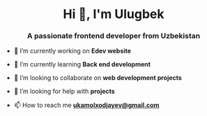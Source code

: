 <h1 align="center">Hi 👋, I'm Ulugbek</h1>
<h3 align="center">A passionate frontend developer from Uzbekistan</h3>

- 🔭 I’m currently working on **Edev website**

- 🌱 I’m currently learning **Back end development**

- 👯 I’m looking to collaborate on **web development projects**

- 🤝 I’m looking for help with **projects**

- 📫 How to reach me **ukamolxodjayev@gmail.com**
